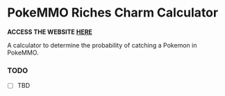 # PokeMMO Riches Charm Calculator

**ACCESS THE WEBSITE [HERE](https://c4vv.github.io/CatchCalc/)**

A calculator to determine the probability of catching a Pokemon in PokeMMO.

### TODO
* [ ] TBD
